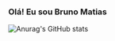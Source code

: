 ### Olá! Eu sou Bruno Matias

![Anurag's GitHub stats](https://github-readme-stats.vercel.app/api?username=brunojosematias&show_icons=true&theme=tokyonight)
